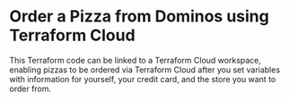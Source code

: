 # Order a Pizza from Dominos using Terraform Cloud
This Terraform code can be linked to a Terraform Cloud workspace, enabling pizzas to be ordered via Terraform Cloud after you set variables with information for yourself, your credit card, and the store you want to order from.
